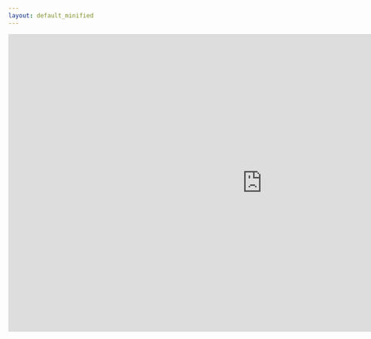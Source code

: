 ```yaml
---
layout: default_minified
---
```

<iframe title="Brian's Quest Game" src="https://raw.githubusercontent.com/gilokk0/gilokk0.github.io/master/index.html" allowfullscreen="" width="1024" height="600" style="border:none;"></iframe>
